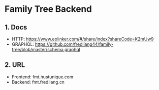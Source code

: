 # Family Tree Backend

## 1. Docs

* HTTP: <https://www.eolinker.com/#/share/index?shareCode=K2mUw9>
* GRAPHQL: <https://github.com/fredliang44/family-tree/blob/master/schema.graphql>

## 2. URL

* Frontend: fmt.hustunique.com
* Backend: fmt.fredliang.cn